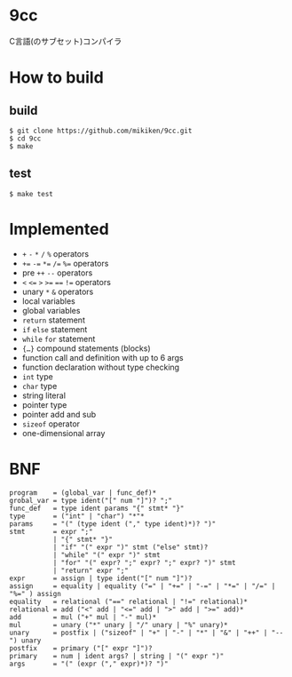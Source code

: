 # 9cc
C言語(のサブセット)コンパイラ


# How to build
## build
```
$ git clone https://github.com/mikiken/9cc.git
$ cd 9cc
$ make
```
## test
```
$ make test
```

# Implemented
- `+` `-` `*` `/` `%` operators
- `+=` `-=` `*=` `/=` `%=` operators
- pre `++` `--` operators
- `<` `<=` `>` `>=` `==` `!=` operators
- unary `*` `&` operators
- local variables
- global variables
- `return` statement
- `if` `else` statement
- `while` `for` statement
- `{…}` compound statements (blocks)
- function call and definition with up to 6 args
- function declaration without type checking
- `int` type
- `char` type
- string literal
- pointer type
- pointer add and sub
- `sizeof` operator
- one-dimensional array


# BNF
```
program    = (global_var | func_def)*
grobal_var = type ident("[" num "]")? ";"
func_def   = type ident params "{" stmt* "}"
type       = ("int" | "char") "*"*
params     = "(" (type ident ("," type ident)*)? ")"
stmt       = expr ";"
           | "{" stmt* "}"
           | "if" "(" expr ")" stmt ("else" stmt)?
           | "while" "(" expr ")" stmt
           | "for" "(" expr? ";" expr? ";" expr? ")" stmt
           | "return" expr ";"
expr       = assign | type ident("[" num "]")?
assign     = equality | equality ("=" | "+=" | "-=" | "*=" | "/=" | "%=" ) assign
equality   = relational ("==" relational | "!=" relational)*
relational = add ("<" add | "<=" add | ">" add | ">=" add)*
add        = mul ("+" mul | "-" mul)*
mul        = unary ("*" unary | "/" unary | "%" unary)*
unary      = postfix | ("sizeof" | "+" | "-" | "*" | "&" | "++" | "--") unary
postfix    = primary ("[" expr "]")?
primary    = num | ident args? | string | "(" expr ")"
args       = "(" (expr ("," expr)*)? ")"
```
